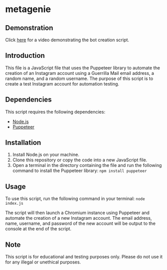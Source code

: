 # metagenie

## Demonstration
Click [here](https://vimeo.com/814458911) for a video demonstrating the bot creation script.

## Introduction
This file is a JavaScript file that uses the Puppeteer library to automate the creation of an Instagram account using a Guerrilla Mail email address, a random name, and a random username. The purpose of this script is to create a test Instagram account for automation testing.

## Dependencies
This script requires the following dependencies:
- [Node.js](https://nodejs.org/)
- [Puppeteer](https://pptr.dev/)

## Installation
1. Install Node.js on your machine.
2. Clone this repository or copy the code into a new JavaScript file.
3. Open a terminal in the directory containing the file and run the following command to install the Puppeteer library:
```npm install puppeteer```

## Usage
To use this script, run the following command in your terminal:
```node index.js```

The script will then launch a Chromium instance using Puppeteer and automate the creation of a new Instagram account. The email address, name, username, and password of the new account will be output to the console at the end of the script.

## Note
This script is for educational and testing purposes only. Please do not use it for any illegal or unethical purposes.
